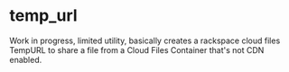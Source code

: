 # temp_url

Work in progress, limited utility, basically creates a rackspace cloud files TempURL
to share a file from a Cloud Files Container that's not CDN enabled.
